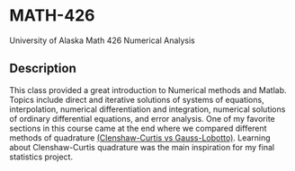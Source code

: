 # MATH-426
University of Alaska Math 426 Numerical Analysis

## Description
This class provided a great introduction to 
Numerical methods and Matlab. Topics include
 direct and iterative solutions of systems of equations, interpolation, numerical differentiation and integration, numerical solutions of ordinary differential equations, 
and error analysis. One of my favorite sections in this course came at the end where we compared different methods of quadrature [(Clenshaw-Curtis vs Gauss-Lobotto)](https://github.com/StefanoFochesatto/MATH-426/blob/main/Coursework/WH%2313/StefanoFochesatto%20-%20HW13.pdf).
Learning about Clenshaw-Curtis quadrature was the main inspiration for my final statistics project.
